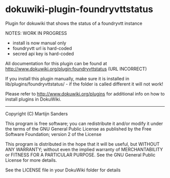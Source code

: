 # dokuwiki-plugin-foundryvttstatus
Plugin for dokuwiki that shows the status of a foundryvtt instance

NOTES: WORK IN PROGRESS
- install is now manual only
- foundryvtt url is hard-coded
- secred api key is hard-coded



All documentation for this plugin can be found at
http://www.dokuwiki.org/plugin:foundryvttstatus (URL INCORRECT)

If you install this plugin manually, make sure it is installed in
lib/plugins/foundryvttstatus/ - if the folder is called different it
will not work!

Please refer to http://www.dokuwiki.org/plugins for additional info
on how to install plugins in DokuWiki.

----
Copyright (C) Martijn Sanders

This program is free software; you can redistribute it and/or modify
it under the terms of the GNU General Public License as published by
the Free Software Foundation; version 2 of the License

This program is distributed in the hope that it will be useful,
but WITHOUT ANY WARRANTY; without even the implied warranty of
MERCHANTABILITY or FITNESS FOR A PARTICULAR PURPOSE.  See the
GNU General Public License for more details.

See the LICENSE file in your DokuWiki folder for details
